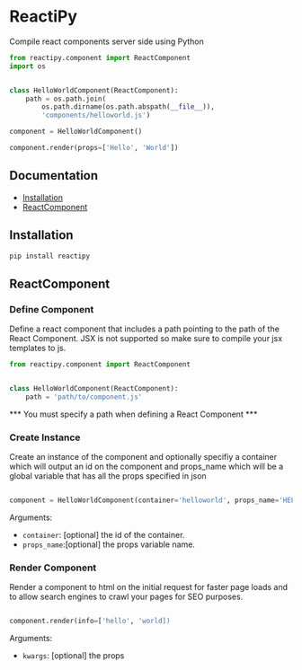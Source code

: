 # ReactiPy
Compile react components server side using Python 
```python
from reactipy.component import ReactComponent
import os


class HelloWorldComponent(ReactComponent):
    path = os.path.join(
        os.path.dirname(os.path.abspath(__file__)),
        'components/helloworld.js')

component = HelloWorldComponent()

component.render(props=['Hello', 'World'])
```
Documentation
-------------

- [Installation](#installation)
- [ReactComponent](#reactcomponent)


Installation
------------

```bash
pip install reactipy

```

ReactComponent
--------------


###  Define Component

Define a react component that includes a path pointing to the path of the React Component. JSX is not supported so make sure to compile your jsx templates to js.

```python
from reactipy.component import ReactComponent


class HelloWorldComponent(ReactComponent):
    path = 'path/to/component.js'

```

*** You must specify a path when defining a React Component ***


###  Create Instance
Create an instance of the component and optionally specifiy a container which will output an id on the component and props_name which will be a global variable that has all the props specified in json


```python

component = HelloWorldComponent(container='helloworld', props_name='HELLO_PROPS')

```
Arguments:

- `container`: [optional] the id of the container.
- `props_name`:[optional] the props variable name.


### Render Component

Render a component to html on the initial request for faster page loads
and to allow search engines to crawl your pages for SEO purposes.

```python

component.render(info=['hello', 'world])

```
Arguments:

- `kwargs`: [optional] the props 


